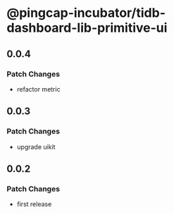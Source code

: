 # @pingcap-incubator/tidb-dashboard-lib-primitive-ui

## 0.0.4

### Patch Changes

- refactor metric

## 0.0.3

### Patch Changes

- upgrade uikit

## 0.0.2

### Patch Changes

- first release
